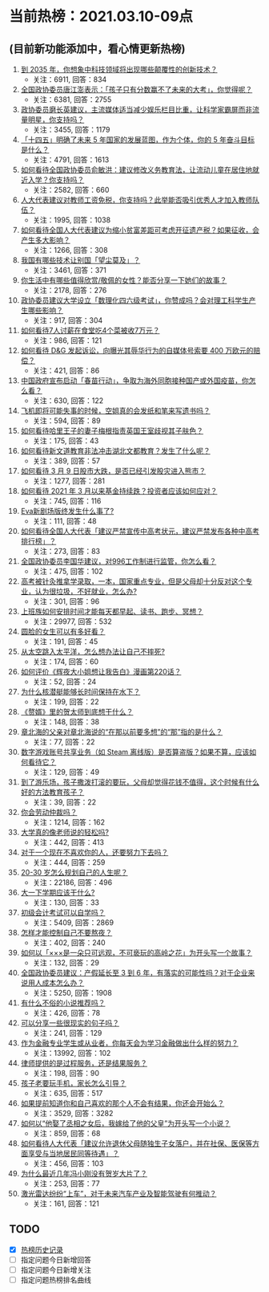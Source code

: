 # 当前热榜：2021.03.10-09点
## (目前新功能添加中，看心情更新热榜)
1. [到 2035 年，你想象中科技领域将出现哪些颠覆性的创新技术？](https://www.zhihu.com/question/447202817)
    * 关注：6911, 回答：834
2. [全国政协委员唐江澎表示：「孩子只有分数赢不了未来的大考」，你觉得呢？](https://www.zhihu.com/question/448045582)
    * 关注：6381, 回答：2755
3. [政协委员磨长英建议，主流媒体适当减少娱乐栏目比重，让科学家霸屏而非流量明星，你支持吗？](https://www.zhihu.com/question/448362942)
    * 关注：3455, 回答：1179
4. [「十四五」明确了未来 5 年国家的发展蓝图，作为个体，你的 5 年奋斗目标是什么？](https://www.zhihu.com/question/447189057)
    * 关注：4791, 回答：1613
5. [如何看待全国政协委员俞敏洪：建议修改义务教育法，让流动儿童在居住地就近入学？你支持吗？](https://www.zhihu.com/question/447701877)
    * 关注：2582, 回答：660
6. [人大代表建议对教师工资免税，你支持吗？此举能否吸引优秀人才加入教师队伍？](https://www.zhihu.com/question/448361377)
    * 关注：1995, 回答：1038
7. [如何看待全国人大代表建议为缩小贫富差距可考虑开征遗产税？如果征收，会产生多大影响？](https://www.zhihu.com/question/448298128)
    * 关注：1266, 回答：308
8. [我国有哪些技术让别国「望尘莫及」？](https://www.zhihu.com/question/357254941)
    * 关注：3461, 回答：371
9. [你生活中有哪些值得欣赏/敬佩的女性？能否分享一下她们的故事？](https://www.zhihu.com/question/447555404)
    * 关注：2178, 回答：276
10. [政协委员建议大学设立「数理化四六级考试」，你赞成吗？会对理工科学生产生哪些影响？](https://www.zhihu.com/question/447929678)
    * 关注：917, 回答：304
11. [如何看待7人讨薪在食堂吃4个菜被收7万元？](https://www.zhihu.com/question/448198157)
    * 关注：986, 回答：121
12. [如何看待 D&G 发起诉讼，向曝光其辱华行为的自媒体号索要 400 万欧元的赔偿？](https://www.zhihu.com/question/447757624)
    * 关注：421, 回答：86
13. [中国政府宣布启动「春苗行动」，争取为海外同胞接种国产或外国疫苗，你怎么看？](https://www.zhihu.com/question/448217663)
    * 关注：630, 回答：122
14. [飞机即将可能失事的时候，空姐真的会发纸和笔来写遗书吗？](https://www.zhihu.com/question/20485389)
    * 关注：594, 回答：89
15. [如何看待哈里王子的妻子梅根指责英国王室歧视其子肤色？](https://www.zhihu.com/question/448371194)
    * 关注：175, 回答：43
16. [如何看待新文道教育非法冲击湖北文都教育？发生了什么呢？](https://www.zhihu.com/question/448080502)
    * 关注：389, 回答：57
17. [如何看待 3 月 9 日股市大跌，是否已经引发股灾进入熊市？](https://www.zhihu.com/question/448363536)
    * 关注：1277, 回答：281
18. [如何看待 2021 年 3 月以来基金持续跌？投资者应该如何应对？](https://www.zhihu.com/question/448362988)
    * 关注：745, 回答：116
19. [Eva新剧场版终发生什么事了?](https://www.zhihu.com/question/448325689)
    * 关注：111, 回答：48
20. [如何看待全国人大代表「建议严禁宣传中高考状元，建议严禁发布各种中高考排行榜」？](https://www.zhihu.com/question/448195929)
    * 关注：273, 回答：83
21. [全国政协委员李国华建议，对996工作制进行监管，你怎么看？](https://www.zhihu.com/question/448500726)
    * 关注：475, 回答：102
22. [高考被针灸推拿学录取，一本，国家重点专业，但是父母却十分反对这个专业，认为很垃圾，不好就业，怎么办?](https://www.zhihu.com/question/416275878)
    * 关注：301, 回答：96
23. [上班族如何安排时间才能每天都早起、读书、跑步、冥想？](https://www.zhihu.com/question/28042735)
    * 关注：29977, 回答：532
24. [圆脸的女生可以有多好看？](https://www.zhihu.com/question/393234282)
    * 关注：191, 回答：45
25. [从太空跳入太平洋，怎么想办法让自己不摔死?](https://www.zhihu.com/question/446608998)
    * 关注：174, 回答：60
26. [如何评价《辉夜大小姐想让我告白》漫画第220话？](https://www.zhihu.com/question/448280431)
    * 关注：52, 回答：24
27. [为什么核潜艇能够长时间保持在水下？](https://www.zhihu.com/question/445478463)
    * 关注：199, 回答：22
28. [《赘婿》里的贺太师到底想干什么？](https://www.zhihu.com/question/447530453)
    * 关注：148, 回答：38
29. [章北海的父亲对章北海说的“在那以前要多想”的“那”指的是什么？](https://www.zhihu.com/question/312807045)
    * 关注：77, 回答：22
30. [数字游戏账号共享业务（如 Steam 离线版）是否算盗版？如果不算，应该如何看待它？](https://www.zhihu.com/question/448204975)
    * 关注：129, 回答：49
31. [到了游乐场，孩子撒泼打滚的要玩，父母却觉得花钱不值得，这个时候有什么好的方法教育孩子？](https://www.zhihu.com/question/448013594)
    * 关注：39, 回答：22
32. [你会劳动仲裁吗？](https://www.zhihu.com/question/362248139)
    * 关注：1214, 回答：162
33. [大学真的像老师说的轻松吗?](https://www.zhihu.com/question/446840302)
    * 关注：442, 回答：413
34. [对于一个现在不喜欢你的人，还要努力下去吗？](https://www.zhihu.com/question/447622647)
    * 关注：444, 回答：259
35. [20-30 岁怎么规划自己的人生呢？](https://www.zhihu.com/question/303781246)
    * 关注：22186, 回答：496
36. [大一下学期应该干什么?](https://www.zhihu.com/question/447177295)
    * 关注：130, 回答：33
37. [初级会计考试可以自学吗？](https://www.zhihu.com/question/35450779)
    * 关注：5409, 回答：2869
38. [怎样才能控制自己不要熬夜？](https://www.zhihu.com/question/446817528)
    * 关注：402, 回答：240
39. [如何以「×××是一朵只可远观，不可亵玩的高岭之花」为开头写一个故事？](https://www.zhihu.com/question/445955328)
    * 关注：132, 回答：29
40. [全国政协委员建议：产假延长至 3 到 6 年，有落实的可能性吗？对于企业来说用人成本怎么办？](https://www.zhihu.com/question/448196874)
    * 关注：5250, 回答：1908
41. [有什么不俗的小说推荐吗？](https://www.zhihu.com/question/433483283)
    * 关注：426, 回答：78
42. [可以分享一些很现实的句子吗？](https://www.zhihu.com/question/447868849)
    * 关注：241, 回答：129
43. [作为金融专业学生或从业者，你每天会为学习金融做出什么样的努力？](https://www.zhihu.com/question/28141300)
    * 关注：13992, 回答：102
44. [律师提供的是过程服务，还是结果服务？](https://www.zhihu.com/question/447507764)
    * 关注：198, 回答：90
45. [孩子老要玩手机，家长怎么引导？](https://www.zhihu.com/question/440442964)
    * 关注：635, 回答：517
46. [如果提前知道你和自己喜欢的那个人不会有结果，你还会开始么？](https://www.zhihu.com/question/442744353)
    * 关注：3529, 回答：3282
47. [如何以“他娶了丞相之女后，我嫁给了他的父皇”为开头写一个小说？](https://www.zhihu.com/question/434689945)
    * 关注：859, 回答：68
48. [如何看待人大代表「建议允许退休父母随独生子女落户，并在社保、医保等方面享受与当地居民同等待遇」？](https://www.zhihu.com/question/448360534)
    * 关注：456, 回答：103
49. [为什么最近几年冯小刚没有贺岁大片了？](https://www.zhihu.com/question/447086893)
    * 关注：253, 回答：77
50. [激光雷达纷纷“上车”，对于未来汽车产业及智能驾驶有何推动？](https://www.zhihu.com/question/448458875)
    * 关注：161, 回答：121
## TODO
* [x] [热榜历史记录](hot_history/AllHot.md)
* [ ] 指定问题今日新增回答
* [ ] 指定问题今日新增关注
* [ ] 指定问题热榜排名曲线
